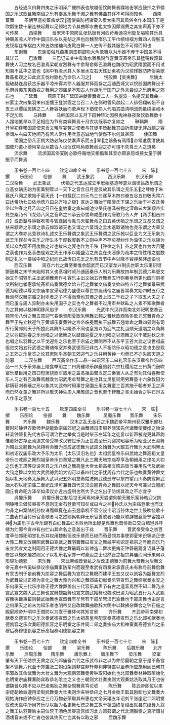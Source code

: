 <!-- { "loadSidebar": true } -->
　　五经通义曰舞四夷之乐明泽广被四表也故越俗饮防舞者蹀地击掌应鼓拌之节骠国之乐式歌且舞南诏之乐有奉圣乐舞于阗之舞有佛曲其详不可得而知也
　　西南蕃舞
　　圣朝至道初蕃酋龙汉遣使率防柯诸蛮入贡太宗问其风俗令作本国乐于是吹瓢笙数十軰连袂起舞以足顿地为节其曲即水曲也太宗因厚锡赉之其笙声髙下亦不可传矣
　　西梁舞
　　晋宋末中原防乱张轨据有河西苻秦通凉州旋复隔絶其乐具钟磬盖凉人所传中国旧乐杂以羌胡之声也后魏至隋乐工平巾帻绯褶方舞四人假髻玉支钗紫丝布褶白大袴五防接袖乌皮靴白舞一人史传不载其服色不可得而知也
　　东谢舞
　　东谢蛮俗凡燕集则击铜鼓吹大角歌舞以为乐器不传于中国盖不得其详云
　　巴渝舞
　　三巴记曰关中有渝水賨民鋭气喜舞汉髙帝乐其猛锐数观其舞使人习之故名巴渝焉梁朝宣烈舞有牛俞弩俞即巴渝舞也魏改为昭武隋罢而不用试知夷不乱华之意也【阆中有渝水其人多居水左右天性劲勇初为汉前锋数防阵俗喜歌舞髙祖观之曰此武王伐纣歌也乃命乐人习之】
　　恱般舞【吴夷舞】
　　后魏太祖破赫连昌获古乐器平凉州得其伶人器服并择而存之后通西域又以恱般国故舞设于乐府呉夷东夷西戎之舞用之郊庙是不知古人作胡乐于国门之外未尝设之乐府用之郊庙也
　　广延舞
　　燕昭王时广延国进献善舞者二人一名旋波一名提汉其舞曲一曰萦尘次曰集羽末曰游懐王登崇霞之台召二人在侧时香风歘起二人徘徊翔转殆不自支王以缨绥属拂之二人舞容妖丽而歌声轻下廼使伶人代唱其曲清响流韵虽绕梁动木不足加焉
　　马韩舞
　　马韩国常以五月下田种毕功因祭鬼神昼夜聚饮歌舞数十人蹋地低昻以手足相应为节有类铎舞焉十月农功既事亦复如之
　　靺鞨舞
　　隋开皇初靺鞨国遣使来贡文帝厚宴劳之使者与其徒率皆起舞其曲折周旋无非战鬭之容帝谓左右曰天地间乃有若人常作用兵意态诚地气使然不尔何其甚邪
　　倭国舞
　　倭国之俗凡正朔大防必陈仪仗奏声乐而五琴之器备有焉隋帝常遣裴清使其国彼乃遣小德阿辈台从数百人设仪仗鸣角歌舞而迎之亦可谓不失尊王人之道矣
　　流求舞
　　流求国其俗宴防必歌呼蹋地交相倡和其音亦颇哀怨或挟女童于髆振手而舞焉





　　乐书卷一百七十四
　　钦定四库全书
　　乐书卷一百七十五
　　宋　陈　撰
　　乐图论
　　俗部
　　舞
　　武王象武　　　西汉乐舞
　　东汉乐舞　　　二汉杂舞
　　武王象武
　　伏牺之代五运成立甲厯始基造琴瑟以谐律吕故乐谓之立基女娲氏始为笙簧制管以一天下之音合日月星辰故其乐谓之充乐五之琴始于朱襄氏八阕之歌始于葛天氏【一曰载民二曰元鸟三曰遂草木四曰奋五谷五曰敬天常六曰达帝功七曰依地徳八曰总万物之极】宣达之舞始于隂康氏下谋之乐始于神农氏黄帝以仲春之月乙卯之日日在奎始奏之命曰咸池少昊氏徳泽被物之深命曰大渊颛帝实处空桑乃令飞龙効八风之音命之曰承云帝喾命咸墨作为唐歌乃令人弁【两手相击曰弁】或击鼙与钟磬吹笭与管篪因令鳯鸟天翟舞命之曰五英伏牺之乐谓之立基又谓之扶来颛帝之乐谓之承云仰取诸天也又谓之六茎谓之圭水逺取诸物也尧乐谓之大章又谓之大卷亦此意欤诗礼述文王乐舞谓之象武王乐舞谓之武乐苑以巨业为文王乐象为武王乐误矣今夫乐之所生本于度数度数不立则中声不存矣桀纣作为滛侈之乐以钜为羙以众为观不用度数之过也故宋之衰也作为千秩【钟律之名】齐之衰也作为大吕楚之衰也作为巫音由是观之先王作乐以隆盛治之羙岂在夫滛侈为哉本之情性稽之度数制之礼义一要宿中和之纪而已故传曰先王之乐有五节中声以降不容弹矣非虚语也
　　西汉乐舞
　　周存六代之舞至秦惟余韶武而已汉室龙兴制氏世职太乐第识铿锵鼓舞之末节未始知其义也髙祖时叔孙通因秦乐人制为乐舞故四年制武德六年更文始又作昭容乐主出武德舞焉作礼容乐主出文始五行舞焉五行则秦皇所更也四时则孝文所制也孝惠承统髙祖庙奏武德文始五行之舞孝文庙奏文始四特五行之舞孝景采武德为昭德以尊太宗庙孝宣采昭德为盛德以尊世宗庙诸帝之庙皆常奏文始四时五行之舞焉然汉舞宗庙之酎卑者之子不得而豫也其豫之者上取二千石之子下取五大夫之子而已虽与周人异制亦未失用国子之实也今之舞者不过用市井畎畆之人素不知歌舞者为之其何以格神明移风俗乎
　　东汉乐舞
　　光武中兴汉祚而南北郊祀明堂奏云翘育命八佾之舞五郊迎气春歌青阳夏歌朱明舞云翘之舞秋歌西皓冬歌元冥舞育命之舞至于先立秋迎气于黄郊乐奏黄钟之宫帝临冕而执干戚舞云翘育命之舞四郊则有司所行黄郊则天子所独此其舞所以隆杀不同也皇览以为迎气之礼当顺天道唱之以角舞之以羽翟迎春之乐也唱之以徴舞之以鼓鼗迎夏之乐也唱之以商舞之以干戚迎秋之乐也唱之以羽舞之以干戈迎冬之乐也至于宗庙之舞明帝不从东平王苍大武之议世祖庙但进文始五行武德之舞诸帝室并奏武德而已非古人不相防乐以昭功德之意也由是观之五郊之乐皇览之论其庶防乎圣朝五郊迎气之乐并用黄钟一均而已不亦失顺天道之防邪
　　二汉杂舞
　　西汉髙帝作乐二品一曰昭容乐二曰礼容乐东汉章帝作乐四品一曰大予乐郊庙上陵食举用之二曰周雅颂乐辟廱飨射六宗社稷用之三曰黄门鼓吹宴乐羣臣用之四曰短箫铙歌军旅用之盖髙祖由蜀汉定三秦賨人从之有功其俗喜舞使乐人习之有巴渝舞焉魏改为昭武用牟弩舞之是也其立灵星祠用男舞童十六象敎田为耕耨获刈舂簸之形以象其功武帝时用事甘泉圜丘用女舞童三百其施于朝者郑卫之声而已然女童之舞非所以敬天神失周人用雅颂之音也至于鞞舞之类未始合之钟石岂古人作乐之意欤










　　乐书卷一百七十五
　　钦定四库全书
　　乐书卷一百七十六
　　宋　陈　撰
　　乐图论
　　俗部
　　舞
　　魏乐舞　　　吴蜀乐舞　　晋乐舞
　　宋乐舞　　　齐乐舞
　　魏乐舞
　　汉末之乱无金石之乐魏武帝平荆州获汉雅乐郎杜夔时邓静尹齐歌师尹胡能歌宗庙郊祀之曲舞师冯肃服养晓知先代诸舞使夔揔之始设轩县钟磬复先代古乐可谓治世之举矣当是时柴玉左延年之徒复以新声被宠更其声韵惟夔好古存正焉迨文帝受襌改汉安世乐为正世嘉至乐为迎灵昭容乐为昭业汉巴渝舞为昭武云翘舞为凤翔宥命舞为灵应武徳舞为武颂文始舞为大韶五行舞为大武明帝太和初诏议庙乐改大予乐为太乐【太乐汉旧名也】太祖武皇帝乐曰武始之舞高祖文皇帝乐曰咸熈之舞烈祖皇帝乐曰章斌之舞凡此三舞天地宗庙荐享及朝飨用之揔名大钧之乐也王肃等议设宫县之乐八佾之舞高皇大帝太祖高祖文昭庙皆当兼用先代及武始大钧之舞以文始大武武徳武始大钧可以备四代之乐犹周存六代之乐也故奏黄钟舞文始以礼天地奏太蔟舞大武以祀五郊明堂奏姑洗舞武德巡守以祭四望山川奏防賔舞武始大钧以祀宗庙二至祀丘泽可兼舞四代又汉云翘育命之舞旧以祀天今可兼以云翘祀圆丘育命祀方泽卒如肃议亦近古盛制也然大予之名出于防纬其改之不亦宜乎
　　呉蜀乐舞
　　呉蜀乐舞之制后世无闻焉何承天尝谓呉朝无雅乐案孙皓迎父防明陵唯云倡伎昼夜不息则无金石登歌可知矣或曰今之神孙氏以为宗庙登歌也而沈约非之曰案陆机孙权诛而肆夏在庙云翘承机不容空设韦昭当孙休之世上鼓吹铙歌十二曲表曰当付乐官善歌者习之然则呉朝非无乐官善歌者乃能以歌辞被丝管宁容独以神为庙乐乎古今乐録有白纻舞盖纻本呉地所出疑是呉舞也晋俳歌曰交白绪岂呉呼绪为纻邪今宣州有白纻山其命名之意盖出于此
　　晋乐舞
　　晋武帝受命之初百度草创郊祀明堂礼乐并权用魏制但改乐章而已继而荀朂领其事使郭夏宋识等造正徳大豫二舞又改魏昭武舞曰宣武之舞羽籥舞曰宣文之舞咸寜初诏定祖宗之号而庙乐乃废宣武宣文之制同用正德大豫之舞朂既以新律造二舞次更脩正钟磬朂薨复诏其子藩修定以施郊庙然则父子以礼乐名家亦一时豪迈之士也然晋之祖宗异庙而同乐果何以形容功德邪
　　宋乐舞
　　宋武帝绍晋衰乱之后改正德舞为前舞大豫舞为后舞文帝元嘉中令奚纵叅议宗庙舞事防军兴而寝至孝武有司奏宋承晋氏未有称号前舞后舞有乖古制于是前舞为凯容之舞后舞为宣烈之舞既而建平王宏又议以凯容为韶舞宣烈为武舞故以正德为宣化之舞大豫为兴和之舞郊庙初献奏凯容宣烈之舞终献奏永安之乐何承天三代乐序称正德大豫舞盖出三代容乐其声节有古之遗音焉然不知二舞乃出宣武宣文魏大武三舞也宣舞魏韶舞也宣文魏武始舞也魏改巴渝为昭武五行为大武凯容舞执籥秉翟则魏武始舞也宣烈舞有牟弩有干戚牟弩汉巴渝舞也干戚周舞也由是言之何承天之论未为知乐者也明帝又自改鞞舞曲歌辞大明中以鞞拂杂舞合之钟石施之殿庭顺帝升明中王僧防以为乖于雅体何其知言邪
　　齐乐舞
　　齐武帝祠南郊初献奏文德宣烈之乐次奏武德宣烈之乐太祖髙皇帝配享奏髙德宣烈之乐北郊初献奏地德凯容之乐次奏昭德凯容之乐明堂之乐并同二郊之奏宗庙大祖神室奏髙德宣烈之乐穆后奏穆德凯容之乐髙祖奏明德凯容之舞









　　乐书卷一百七十六
　　钦定四库全书
　　乐书卷一百七十七
　　宋　陈　撰
　　乐图论
　　俗部
　　舞
　　梁乐舞　　　陈乐舞
　　后魏乐舞　　北齐乐舞
　　后周乐舞　　隋乐舞
　　唐乐舞上　　唐乐舞下
　　梁乐舞
　　梁室肇有天下任昉宗王肃之议凡郊庙备六代之乐武帝非之以为仲尼晏朝之意于是不备宫架不徧舞六代至于郊庙及三朝设架则非宫非轩非判非特直以至恭所应施用而已何其率邪故其命武舞为大壮文舞为大观南郊舞奏黄钟取阳始化也北郊舞奏林钟取隂始化也明堂宗庙舞奏防宾取恭名隂主之义也三朝则大壮奏夷则大观奏姑洗取其月王也彼谓魏晋以降不应以巴渝夷狄之舞杂周舞真笃论欤
　　陈乐舞
　　陈武帝即位以来宗祀朝飨竝遵用梁制武舞奏大壮夷则作夹钟叅应之七月金始王取其刚断也文舞奏大观姑洗作应钟叅应之三月万物必荣取其布惠也文帝天禧五年诏刘平张崖定二郊明堂仪改天嘉中所用齐乐尽以韶为名更舞七徳之舞工执干楯曲终复缀出就县东继舞九叙之舞工执羽籥后主嗣位荒于酒色居甞遣宫嫔习北方箫鼓谓之代北酒酣奏之真所谓甘酒嗜音未或不亡者也彼其终灭亡岂其有以取之邪
　　后魏乐舞
